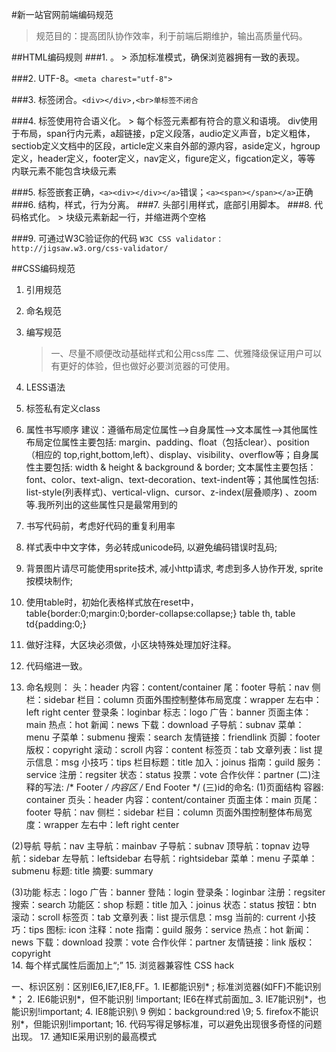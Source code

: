 #新一站官网前端编码规范

> 规范目的：提高团队协作效率，利于前端后期维护，输出高质量代码。

##HTML编码规则
###1. <!DOCTYPE html>。
      > 添加标准模式，确保浏览器拥有一致的表现。
      
###2. UTF-8。```<meta charest="utf-8">```

###3. 标签闭合。```<div></div>,<br>单标签不闭合```

###4. 标签使用符合语义化。
      > 每个标签元素都有符合的意义和语境。
        div使用于布局，span行内元素，a超链接，p定义段落，audio定义声音，b定义粗体，sectiob定义文档中的区段，article定义来自外部的源内容，aside定义，hgroup定义，header定义，footer定义，nav定义，figure定义，figcation定义，等等 内联元素不能包含块级元素
        
###5. 标签嵌套正确，`<a><div></div></a>`错误；`<a><span></span></a>`正确
###6. 结构，样式，行为分离。
###7. 头部引用样式，底部引用脚本。
###8. 代码格式化。
      > 块级元素新起一行，并缩进两个空格
      
###9. 可通过W3C验证你的代码
      ```W3C CSS validator：http://jigsaw.w3.org/css-validator/```


##CSS编码规范
1. 引用规范
2. 命名规范
3. 编写规范
   > 一、尽量不顺便改动基础样式和公用css库
   > 二、优雅降级保证用户可以有更好的体验，但也做好必要浏览器的可使用。

5. LESS语法
6. 标签私有定义class
7. 属性书写顺序 
建议：遵循布局定位属性–>自身属性–>文本属性–>其他属性
布局定位属性主要包括: margin、padding、float（包括clear）、position（相应的 top,right,bottom,left）、display、visibility、overflow等；自身属性主要包括: width & height & background & border; 文本属性主要包括：font、color、text-align、text-decoration、text-indent等；其他属性包括: list-style(列表样式)、vertical-vlign、cursor、z-index(层叠顺序) 、zoom等.我所列出的这些属性只是最常用到的
8. 书写代码前，考虑好代码的重复利用率
9. 样式表中中文字体，务必转成unicode码, 以避免编码错误时乱码;
10. 背景图片请尽可能使用sprite技术, 减小http请求, 考虑到多人协作开发, sprite按模块制作;
11. 使用table时，初始化表格样式放在reset中，table{border:0;margin:0;border-collapse:collapse;} table th, table td{padding:0;}
12. 做好注释，大区块必须做，小区块特殊处理加好注释。
13. 代码缩进一致。
14. 命名规则：
头：header
内容：content/container
尾：footer
导航：nav
侧栏：sidebar
栏目：column
页面外围控制整体布局宽度：wrapper
左右中：left right center
登录条：loginbar
标志：logo
广告：banner
页面主体：main
热点：hot
新闻：news
下载：download
子导航：subnav
菜单：menu
子菜单：submenu
搜索：search
友情链接：friendlink
页脚：footer
版权：copyright
滚动：scroll
内容：content
标签页：tab
文章列表：list
提示信息：msg
小技巧：tips
栏目标题：title
加入：joinus
指南：guild
服务：service
注册：regsiter
状态：status
投票：vote
合作伙伴：partner
(二)注释的写法:
/* Footer */
内容区
/* End Footer */
(三)id的命名:
(1)页面结构
容器: container
页头：header
内容：content/container
页面主体：main
页尾：footer
导航：nav
侧栏：sidebar
栏目：column
页面外围控制整体布局宽度：wrapper
左右中：left right center

(2)导航
导航：nav
主导航：mainbav
子导航：subnav
顶导航：topnav
边导航：sidebar
左导航：leftsidebar
右导航：rightsidebar
菜单：menu
子菜单：submenu
标题: title
摘要: summary

(3)功能
标志：logo
广告：banner
登陆：login
登录条：loginbar
注册：regsiter
搜索：search
功能区：shop
标题：title
加入：joinus
状态：status
按钮：btn
滚动：scroll
标签页：tab
文章列表：list
提示信息：msg
当前的: current
小技巧：tips
图标: icon
注释：note
指南：guild
服务：service
热点：hot
新闻：news
下载：download
投票：vote
合作伙伴：partner
友情链接：link
版权：copyright\
14. 每个样式属性后面加上“;”
15. 浏览器兼容性 CSS hack

一、标识区别：区别IE6,IE7,IE8,FF。1. IE都能识别* ; 标准浏览器(如FF)不能识别*；
2. IE6能识别*，但不能识别 !important; IE6在样式前面加_
3. IE7能识别*，也能识别!important;
4. IE8能识别\ 9 例如：background:red \9;
5. firefox不能识别*，但能识别!important;
16. 代码写得足够标准，可以避免出现很多奇怪的问题出现。
17. 通知IE采用识别的最高模式

<meta http-equiv="X-UA-Compatible" content="IE=Edge">
